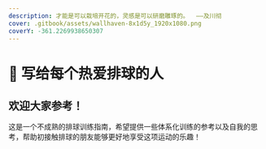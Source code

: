```yaml
---
description: 才能是可以栽培开花的，灵感是可以研磨雕琢的。  ——及川彻
cover: .gitbook/assets/wallhaven-8x1d5y_1920x1080.png
coverY: -361.2269938650307
---
```


# 🏐 写给每个热爱排球的人

## 欢迎大家参考！

&#x20;      这是一个不成熟的排球训练指南，希望提供一些体系化训练的参考以及自我的思考，帮助初接触排球的朋友能够更好地享受这项运动的乐趣！
